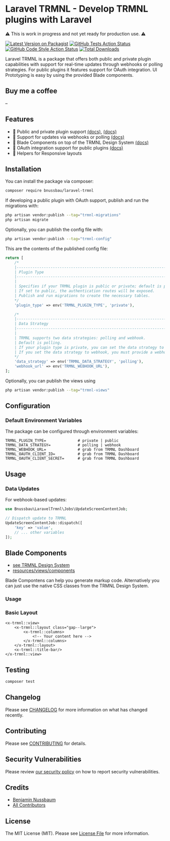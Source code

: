 # Laravel TRMNL - Develop TRMNL plugins with Laravel

⚠️ This is work in progress and not yet ready for production use. ⚠️

[![Latest Version on Packagist](https://img.shields.io/packagist/v/bnussbau/laravel-trmnl.svg?style=flat-square)](https://packagist.org/packages/bnussbau/laravel-trmnl)
[![GitHub Tests Action Status](https://img.shields.io/github/actions/workflow/status/bnussbau/laravel-trmnl/run-tests.yml?branch=main&label=tests&style=flat-square)](https://github.com/bnussbau/laravel-trmnl/actions?query=workflow%3Arun-tests+branch%3Amain)
[![GitHub Code Style Action Status](https://img.shields.io/github/actions/workflow/status/bnussbau/laravel-trmnl/fix-php-code-style-issues.yml?branch=main&label=code%20style&style=flat-square)](https://github.com/bnussbau/laravel-trmnl/actions?query=workflow%3A"Fix+PHP+code+style+issues"+branch%3Amain)
[![Total Downloads](https://img.shields.io/packagist/dt/bnussbau/laravel-trmnl.svg?style=flat-square)](https://packagist.org/packages/bnussbau/laravel-trmnl)

Laravel TRMNL is a package that offers both public and private plugin capabilities with support for real-time updates through webhooks or polling strategies. For public plugins it features support for OAuth integration. UI Prototyping is easy by using the provided Blade components.

## Buy me a coffee
–

## Features


- 🔌 Public and private plugin support [(docs)](https://help.usetrmnl.com/en/articles/10122094-plugin-recipes), [(docs)](https://docs.usetrmnl.com/go/plugin-marketplace/introduction)
- 🔄 Support for updates via webhooks or polling [(docs)](https://help.usetrmnl.com/en/articles/9510536-private-plugins)
- 🎨 Blade Components on top of the TRMNL Design System [(docs)](https://usetrmnl.com/framework)
- 🎯 OAuth integration support for public plugins [(docs)](https://docs.usetrmnl.com/go/plugin-marketplace/plugin-installation-flow)
- 📱 Helpers for Responsive layouts

## Installation

You can install the package via composer:

```bash
composer require bnussbau/laravel-trmnl
```

If developing a public plugin with OAuth support, publish and run the migrations with:

```bash
php artisan vendor:publish --tag="trmnl-migrations"
php artisan migrate
```

Optionally, you can publish the config file with:

```bash
php artisan vendor:publish --tag="trmnl-config"
```

This are the contents of the published config file:
```php
return [
    /*
    |--------------------------------------------------------------------------
    | Plugin Type
    |--------------------------------------------------------------------------
    |
    | Specifies if your TRMNL plugin is public or private; default is private.
    | If set to public, the authentication routes will be exposed.
    | Publish and run migrations to create the necessary tables.
    */
    'plugin_type' => env('TRMNL_PLUGIN_TYPE', 'private'),

    /*
    |--------------------------------------------------------------------------
    | Data Strategy
    |--------------------------------------------------------------------------
    |
    | TRMNL supports two data strategies: polling and webhook.
    | Default is polling.
    | If your plugin type is private, you can set the data strategy to webhook.
    | If you set the data strategy to webhook, you must provide a webhook URL.
    */
    'data_strategy' => env('TRMNL_DATA_STRATEGY', 'polling'),
    'webhook_url' => env('TRMNL_WEBHOOK_URL'),
];
```

Optionally, you can publish the views using

```bash
php artisan vendor:publish --tag="trmnl-views"
```

## Configuration

### Default Environment Variables

The package can be configured through environment variables:

```env
TRMNL_PLUGIN_TYPE=              # private | public
TRMNL_DATA_STRATEGY=            # polling | webhook
TRMNL_WEBHOOK_URL=              # grab from TRMNL Dashboard
TRMNL_OAUTH_CLIENT_ID=          # grab from TRMNL Dashboard
TRMNL_OAUTH_CLIENT_SECRET=      # grab from TRMNL Dashboard
```

## Usage

### Data Updates

For webhook-based updates:

```php
use Bnussbau\LaravelTrmnl\Jobs\UpdateScreenContentJob;

// Dispatch update to TRMNL
UpdateScreenContentJob::dispatch([
    'key' => 'value',
    // ... other variables
]);
```

## Blade Components
- [see TRMNL Design System](https://usetrmnl.com/framework)
- [resources/views/components](resources/views/components)

Blade Compontens can help you generate markup code. Alternatively you can just use the native CSS classes from the TRMNL Design System.

### Usage

### Basic Layout

```blade
<x-trmnl::view>
    <x-trmnl::layout class="gap--large">
        <x-trmnl::columns>
            <!-- Your content here -->
        </x-trmnl::columns>
    </x-trmnl::layout>
    <x-trmnl::title-bar/>
</x-trmnl::view>
```

## Testing

```bash
composer test
```

## Changelog

Please see [CHANGELOG](CHANGELOG.md) for more information on what has changed recently.

## Contributing

Please see [CONTRIBUTING](CONTRIBUTING.md) for details.

## Security Vulnerabilities

Please review [our security policy](../../security/policy) on how to report security vulnerabilities.

## Credits

- [Benjamin Nussbaum](https://github.com/bnussbau)
- [All Contributors](../../contributors)

## License

The MIT License (MIT). Please see [License File](LICENSE.md) for more information.
